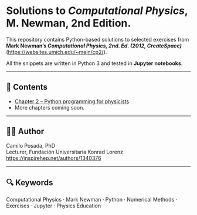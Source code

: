 # Solutions to *Computational Physics*, M. Newman, 2nd Edition.

This repository contains Python-based solutions to selected exercises from  
**Mark Newman’s _Computational Physics, 2nd. Ed. (2012, CreateSpace)_** (https://websites.umich.edu/~mejn/cp2/).

All the snippets are written in Python 3 and tested in **Jupyter notebooks**.

---

## 📘 Contents
- [Chapter 2 – Python programming for physicists](https://github.com/campos28/Solutions-to-Computational-Physics-2nd.-ed.---Newman-M.-CreateSpace-2012-/blob/main/newman_computational_physics_ch2_solutions.ipynb)
- More chapters coming soon.

---

## 🧑‍🔬 Author
Camilo Posada, PhD  
Lecturer, Fundación Universitaria Konrad Lorenz  
https://inspirehep.net/authors/1340376

---

## 🔍 Keywords
Computational Physics · Mark Newman · Python · Numerical Methods · Exercises · Jupyter · Physics Education
